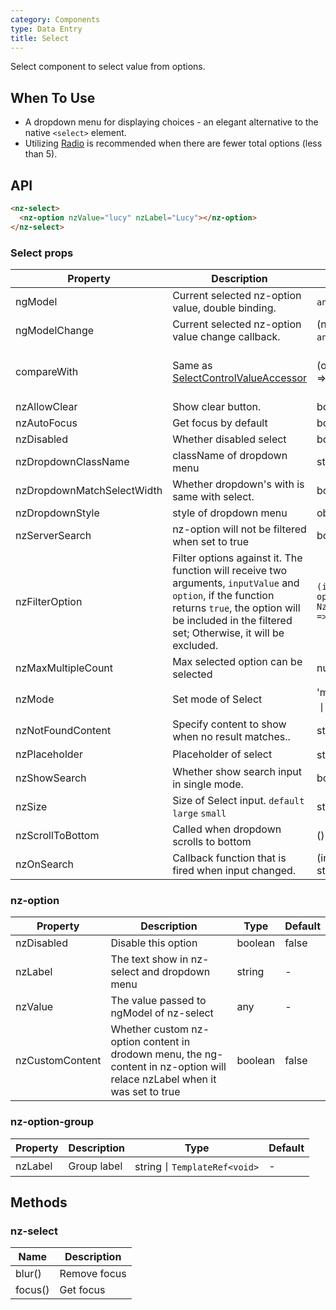 ```yaml
---
category: Components
type: Data Entry
title: Select
---
```


Select component to select value from options.

## When To Use

- A dropdown menu for displaying choices - an elegant alternative to the native `<select>` element.
- Utilizing [Radio](/components/radio/en) is recommended when there are fewer total options (less than 5).

## API

```html
<nz-select>
  <nz-option nzValue="lucy" nzLabel="Lucy"></nz-option>
</nz-select>
```

### Select props

| Property | Description | Type | Default |
| -------- | ----------- | ---- | ------- |
| ngModel | Current selected nz-option value, double binding. | `any 丨 any[]` | - |
| ngModelChange | Current selected nz-option value change callback. | (ngModel:`any 丨 any[]`)=>{} | - |
| compareWith | Same as [SelectControlValueAccessor](https://angular.io/api/forms/SelectControlValueAccessor#caveat-option-selection) | (o1: any, o2: any) => boolean | (o1: any, o2: any) => o1===o2 |
| nzAllowClear | Show clear button. | boolean | false |
| nzAutoFocus | Get focus by default | boolean | false |
| nzDisabled | Whether disabled select | boolean | false |
| nzDropdownClassName | className of dropdown menu | string | - |
| nzDropdownMatchSelectWidth | Whether dropdown's with is same with select. | boolean | true |
| nzDropdownStyle | style of dropdown menu | object | - |
| nzServerSearch | nz-option will not be filtered when set to true | boolean | false |
| nzFilterOption | Filter options against it. The function will receive two arguments, `inputValue` and `option`, if the function returns `true`, the option will be included in the filtered set; Otherwise, it will be excluded. | `(input?: string, option?: NzOptionComponent) => boolean;` | - |
| nzMaxMultipleCount |  Max selected option can be selected | number | Infinity |
| nzMode | Set mode of Select | 'multiple' 丨 'tags' 丨 'default' | 'default' |
| nzNotFoundContent | Specify content to show when no result matches.. | string | 'Not Found' |
| nzPlaceholder | Placeholder of select | string丨ReactNode | - |
| nzShowSearch | Whether show search input in single mode. | boolean | false |
| nzSize | Size of Select input. `default` `large` `small` | string | default |
| nzScrollToBottom | Called when dropdown scrolls to bottom | ()=>{} | - |
| nzOnSearch | Callback function that is fired when input changed. | (inputValue: string)=>{} |  |


### nz-option

| Property | Description | Type | Default |
| -------- | ----------- | ---- | ------- |
| nzDisabled | Disable this option | boolean | false |
| nzLabel | The text show in nz-select and dropdown menu | string | - |
| nzValue | The value passed to ngModel of nz-select | any | - |
| nzCustomContent | Whether custom nz-option content in drodown menu, the ng-content in nz-option will relace nzLabel when it was set to true | boolean | false |

### nz-option-group

| Property | Description | Type | Default |
| -------- | ----------- | ---- | ------- |
| nzLabel | Group label | string丨`TemplateRef<void>` | - |

## Methods

### nz-select

| Name | Description |
| --- | --- |
| blur() | Remove focus |
| focus() | Get focus |
